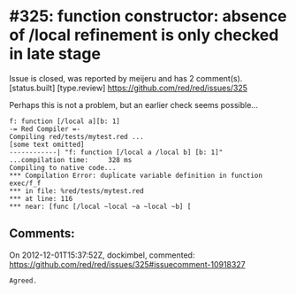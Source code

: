 
#325: function constructor: absence of /local refinement is only checked in late stage
================================================================================
Issue is closed, was reported by meijeru and has 2 comment(s).
[status.built] [type.review]
<https://github.com/red/red/issues/325>

Perhaps this is not a problem, but an earlier check seems possible...

```
f: function [/local a][b: 1]
-= Red Compiler =-
Compiling red/tests/mytest.red ...
[some text omitted]
------------| "f: function [/local a /local b] [b: 1]"
...compilation time:     328 ms
Compiling to native code...
*** Compilation Error: duplicate variable definition in function exec/f_f
*** in file: %red/tests/mytest.red
*** at line: 116
*** near: [func [/local ~local ~a ~local ~b] [
```



Comments:
--------------------------------------------------------------------------------

On 2012-12-01T15:37:52Z, dockimbel, commented:
<https://github.com/red/red/issues/325#issuecomment-10918327>

    Agreed.

